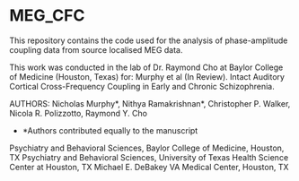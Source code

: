 # MEG_CFC
This repository contains the code used for the analysis of phase-amplitude coupling data from source localised MEG data.

This work was conducted in the lab of Dr. Raymond Cho at Baylor College of Medicine (Houston, Texas) for:
Murphy et al (In Review). Intact Auditory Cortical Cross-Frequency Coupling in Early and Chronic Schizophrenia.

AUTHORS:
Nicholas Murphy*, Nithya Ramakrishnan*, Christopher P. Walker, Nicola R. Polizzotto, Raymond Y. Cho

 * *Authors contributed equally to the manuscript 

Psychiatry and Behavioral Sciences, Baylor College of Medicine, Houston, TX
Psychiatry and Behavioral Sciences, University of Texas Health Science Center at Houston, TX 
Michael E. DeBakey VA Medical Center, Houston, TX 

